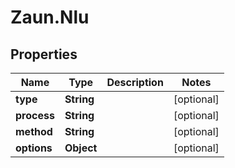 # Zaun.Nlu

## Properties
Name | Type | Description | Notes
------------ | ------------- | ------------- | -------------
**type** | **String** |  | [optional] 
**process** | **String** |  | [optional] 
**method** | **String** |  | [optional] 
**options** | **Object** |  | [optional] 


